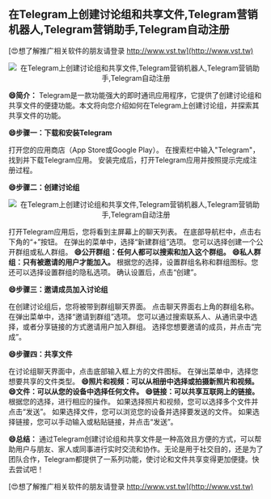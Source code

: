 ## **在Telegram上创建讨论组和共享文件,Telegram营销机器人,Telegram营销助手,Telegram自动注册**

[😍想了解推广相关软件的朋友请登录 http://www.vst.tw](http://www.vst.tw)

 <center><img src="https://vst.tw/MP4/tuiguang/png/4.png" alt="在Telegram上创建讨论组和共享文件,Telegram营销机器人,Telegram营销助手,Telegram自动注册"></center>

**😄简介：**
Telegram是一款功能强大的即时通讯应用程序，它提供了创建讨论组和共享文件的便捷功能。本文将向您介绍如何在Telegram上创建讨论组，并探索其共享文件的功能。

**😄步骤一：下载和安装Telegram**

打开您的应用商店（App Store或Google Play）。
在搜索栏中输入"Telegram"，找到并下载Telegram应用。
安装完成后，打开Telegram应用并按照提示完成注册过程。

**😄步骤二：创建讨论组**

 <center><img src="https://vst.tw/MP4/tuiguang/png/0.png" alt="在Telegram上创建讨论组和共享文件,Telegram营销机器人,Telegram营销助手,Telegram自动注册"></center>

打开Telegram应用后，您将看到主屏幕上的聊天列表。
在底部导航栏中，点击右下角的“+”按钮。
在弹出的菜单中，选择“新建群组”选项。
您可以选择创建一个公开群组或私人群组。
**😄公开群组：任何人都可以搜索和加入这个群组。**
**😄私人群组：只有被邀请的用户才能加入。**
根据您的选择，设置群组名称和群组图标。您还可以选择设置群组的隐私选项。
确认设置后，点击“创建”。

**😄步骤三：邀请成员加入讨论组**

在创建讨论组后，您将被带到群组聊天界面。
点击聊天界面右上角的群组名称。
在弹出菜单中，选择“邀请到群组”选项。
您可以通过搜索联系人、从通讯录中选择，或者分享链接的方式邀请用户加入群组。
选择您想要邀请的成员，并点击“完成”。

**😄步骤四：共享文件**

在讨论组聊天界面中，点击底部输入框上方的文件图标。
在弹出菜单中，选择您想要共享的文件类型。
**😄照片和视频：可以从相册中选择或拍摄新照片和视频。**
**😄文件：可以从您的设备中选择任何文件。**
**😄链接：可以共享互联网上的链接。**
根据您的选择，进行相应的操作。
如果选择照片和视频，您可以选择多个文件并点击“发送”。
如果选择文件，您可以浏览您的设备并选择要发送的文件。
如果选择链接，您可以手动输入或粘贴链接，并点击“发送”。

**😄总结：**
通过Telegram创建讨论组和共享文件是一种高效且方便的方式，可以帮助用户与朋友、家人或同事进行实时交流和协作。无论是用于社交目的，还是为了团队合作，Telegram都提供了一系列功能，使讨论和文件共享变得更加便捷。快去尝试吧！

[😍想了解推广相关软件的朋友请登录 http://www.vst.tw](http://www.vst.tw)



